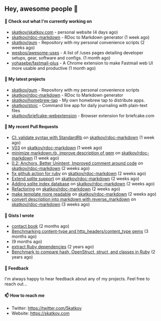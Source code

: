 ## Hey, awesome people 👋

#### 👷 Check out what I'm currently working on
 
- [skatkov/skatkov.com](https://github.com/skatkov/skatkov.com) - personal website (4 days ago) 
- [skatkov/rdoc-markdown](https://github.com/skatkov/rdoc-markdown) - RDoc to Markdown generator (1 week ago) 
- [skatkov/gum](https://github.com/skatkov/gum) - Repository with my personal convenience scripts (2 weeks ago) 
- [wesbos/awesome-uses](https://github.com/wesbos/awesome-uses) - A list of /uses pages detailing developer setups, gear, software and configs. (1 month ago) 
- [yohasebe/fastmail-plus](https://github.com/yohasebe/fastmail-plus) - A Chrome extension to make Fastmail web UI more usable and productive (1 month ago)

#### 🌱 My latest projects
 
- [skatkov/gum](https://github.com/skatkov/gum) - Repository with my personal convenience scripts 
- [skatkov/rdoc-markdown](https://github.com/skatkov/rdoc-markdown) - RDoc to Markdown generator 
- [skatkov/homebrew-tap](https://github.com/skatkov/homebrew-tap) - My own homebrew tap to distribute apps. 
- [skatkov/stoic](https://github.com/skatkov/stoic) - Command line app for daily journaling with plain-text files 
- [skatkov/briefcake-webextension](https://github.com/skatkov/briefcake-webextension) - Browser extension for briefcake.com


#### 🔨 My recent Pull Requests
 
- [CI: validate syntax with StandardRb](https://github.com/skatkov/rdoc-markdown/pull/27) on [skatkov/rdoc-markdown](https://github.com/skatkov/rdoc-markdown) (1 week ago) 
- [V03](https://github.com/skatkov/rdoc-markdown/pull/25) on [skatkov/rdoc-markdown](https://github.com/skatkov/rdoc-markdown) (1 week ago) 
- [minimize markdown.rb, improve description of gem](https://github.com/skatkov/rdoc-markdown/pull/24) on [skatkov/rdoc-markdown](https://github.com/skatkov/rdoc-markdown) (1 week ago) 
- [0.2: Anchors, Better Unintent, Improved comment around code](https://github.com/skatkov/rdoc-markdown/pull/22) on [skatkov/rdoc-markdown](https://github.com/skatkov/rdoc-markdown) (2 weeks ago) 
- [fix github action for ruby](https://github.com/skatkov/rdoc-markdown/pull/18) on [skatkov/rdoc-markdown](https://github.com/skatkov/rdoc-markdown) (2 weeks ago) 
- [Extend sqlite support](https://github.com/skatkov/rdoc-markdown/pull/17) on [skatkov/rdoc-markdown](https://github.com/skatkov/rdoc-markdown) (2 weeks ago) 
- [Adding sqlite index database](https://github.com/skatkov/rdoc-markdown/pull/16) on [skatkov/rdoc-markdown](https://github.com/skatkov/rdoc-markdown) (2 weeks ago) 
- [Refactoring](https://github.com/skatkov/rdoc-markdown/pull/13) on [skatkov/rdoc-markdown](https://github.com/skatkov/rdoc-markdown) (2 weeks ago) 
- [make template more readable](https://github.com/skatkov/rdoc-markdown/pull/10) on [skatkov/rdoc-markdown](https://github.com/skatkov/rdoc-markdown) (2 weeks ago) 
- [convert description into markdown with reverse_markdown](https://github.com/skatkov/rdoc-markdown/pull/7) on [skatkov/rdoc-markdown](https://github.com/skatkov/rdoc-markdown) (3 weeks ago)

#### 📓 Gists I wrote
 
- [contact book](https://gist.github.com/18f317a0affb0fa7ee0e74511c340422) (2 months ago) 
- [Benchmarking content-type and http_headers/content_type gems](https://gist.github.com/eb18ae1f9f75e822812b64a0ae44915d) (3 months ago) 
- [](https://gist.github.com/601258666185b0e7af6339ac2c19f642) (9 months ago) 
- [extract Ruby dependencies](https://gist.github.com/e32f3f491665d2d4d570f9576abd1f0e) (2 years ago) 
- [Benchmark to compare hash, OpenStruct, struct, and classes in Ruby](https://gist.github.com/c32ffff81dc22e2e955533e4591b335c) (2 years ago)

#### 💬 Feedback
I'm always happy to hear feedback about any of my projects. Feel free to reach out...

#### 📫 How to reach me

- Twitter: https://twitter.com/5katkov 
- Website: https://skatkov.com
